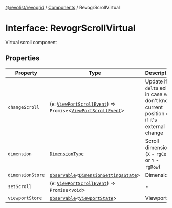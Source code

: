 [@revolist/revogrid](README.md) / [Components](Namespace.Components.md) / RevogrScrollVirtual

# Interface: RevogrScrollVirtual

Virtual scroll component

## Properties

| Property | Type | Description | Defined in |
| ------ | ------ | ------ | ------ |
| `changeScroll` | (`e`: [`ViewPortScrollEvent`](TypeAlias.ViewPortScrollEvent.md)) => `Promise`\<[`ViewPortScrollEvent`](TypeAlias.ViewPortScrollEvent.md)\> | Update if `delta` exists in case we don't know current position or if it's external change | [src/components.d.ts:618](https://github.com/revolist/revogrid/blob/786bfc578aeb724125d022c69d878eb830c54a23/src/components.d.ts#L618) |
| `dimension` | [`DimensionType`](TypeAlias.DimensionType.md) | Scroll dimension (`X` - `rgCol` or `Y` - `rgRow`) | [src/components.d.ts:622](https://github.com/revolist/revogrid/blob/786bfc578aeb724125d022c69d878eb830c54a23/src/components.d.ts#L622) |
| `dimensionStore` | [`Observable`](TypeAlias.Observable.md)\<[`DimensionSettingsState`](Interface.DimensionSettingsState.md)\> | Dimensions | [src/components.d.ts:626](https://github.com/revolist/revogrid/blob/786bfc578aeb724125d022c69d878eb830c54a23/src/components.d.ts#L626) |
| `setScroll` | (`e`: [`ViewPortScrollEvent`](TypeAlias.ViewPortScrollEvent.md)) => `Promise`\<`void`\> | - | [src/components.d.ts:627](https://github.com/revolist/revogrid/blob/786bfc578aeb724125d022c69d878eb830c54a23/src/components.d.ts#L627) |
| `viewportStore` | [`Observable`](TypeAlias.Observable.md)\<[`ViewportState`](Interface.ViewportState.md)\> | Viewport | [src/components.d.ts:631](https://github.com/revolist/revogrid/blob/786bfc578aeb724125d022c69d878eb830c54a23/src/components.d.ts#L631) |

